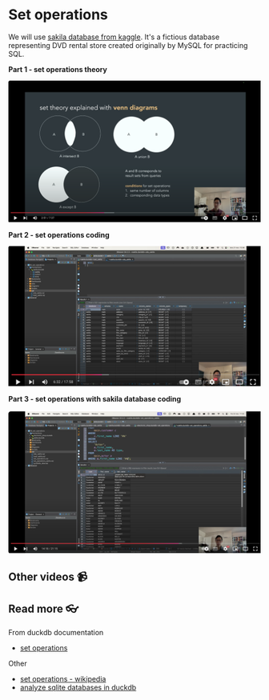 # Set operations

We will use [sakila database from kaggle](https://www.kaggle.com/datasets/atanaskanev/sqlite-sakila-sample-database?resource=download). It's a fictious database representing DVD rental store created originally by MySQL for practicing SQL.  


**Part 1 - set operations theory**

<a href="https://youtu.be/WzIc1UWzaXc" target="_blank">
  <img src="https://github.com/kokchun/assets/blob/main/sql/10_set_operations.png?raw=true" alt="set operations in duckdb" width="600">
</a>


**Part 2 - set operations coding**

<a href="https://youtu.be/UE8wAHXRuJw" target="_blank">
  <img src="https://github.com/kokchun/assets/blob/main/sql/10_a_set_operations.png?raw=true" alt="set operations in duckdb" width="600">
</a>


**Part 3 - set operations with sakila database coding**

<a href="https://youtu.be/K6Wb0Wu-qsA" target="_blank">
  <img src="https://github.com/kokchun/assets/blob/main/sql/10_b_set_operations.png?raw=true" alt="set operations in duckdb" width="600">
</a>


## Other videos 📹

## Read more 👓

From duckdb documentation
- [set operations](https://duckdb.org/docs/sql/query_syntax/setops.html)

Other
- [set operations - wikipedia](https://en.wikipedia.org/wiki/Set_(mathematics)#Basic_operations)
- [analyze sqlite databases in duckdb](https://motherduck.com/blog/analyze-sqlite-databases-duckdb/)
